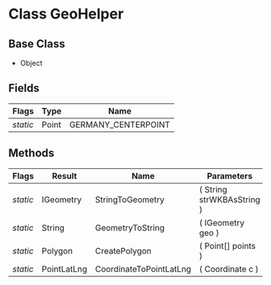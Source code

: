 # Class GeoHelper
## Base Class
- Object
## Fields
Flags|Type|Name
-|-|-
*static*|Point|GERMANY_CENTERPOINT
## Methods
Flags|Result|Name|Parameters
-|-|-|-
*static*|IGeometry|StringToGeometry|( String strWKBAsString )
*static*|String|GeometryToString|( IGeometry geo )
*static*|Polygon|CreatePolygon|( Point[] points )
*static*|PointLatLng|CoordinateToPointLatLng|( Coordinate c )
